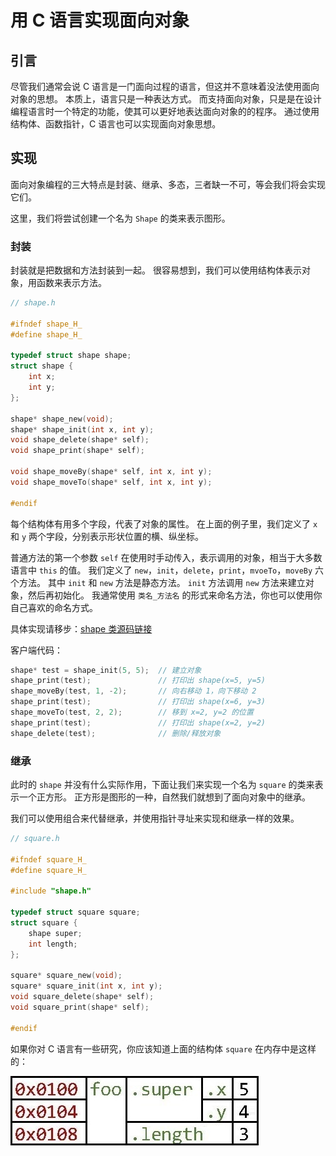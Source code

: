 # 用 C 语言实现面向对象

## 引言

尽管我们通常会说 C 语言是一门面向过程的语言，但这并不意味着没法使用面向对象的思想。
本质上，语言只是一种表达方式。
而支持面向对象，只是是在设计编程语言时一个特定的功能，使其可以更好地表达面向对象的的程序。
通过使用结构体、函数指针，C 语言也可以实现面向对象思想。

## 实现

面向对象编程的三大特点是封装、继承、多态，三者缺一不可，等会我们将会实现它们。

这里，我们将尝试创建一个名为 `Shape` 的类来表示图形。

### 封装

封装就是把数据和方法封装到一起。
很容易想到，我们可以使用结构体表示对象，用函数来表示方法。

```c
// shape.h

#ifndef shape_H_
#define shape_H_

typedef struct shape shape;
struct shape {
    int x;
    int y;
};

shape* shape_new(void);
shape* shape_init(int x, int y);
void shape_delete(shape* self);
void shape_print(shape* self);

void shape_moveBy(shape* self, int x, int y);
void shape_moveTo(shape* self, int x, int y);

#endif
```

每个结构体有用多个字段，代表了对象的属性。
在上面的例子里，我们定义了 `x` 和 `y` 两个字段，分别表示形状位置的横、纵坐标。

普通方法的第一个参数 `self` 在使用时手动传入，表示调用的对象，相当于大多数语言中 `this` 的值。
我们定义了 `new`，`init`，`delete`，`print`，`mvoeTo`，`moveBy` 六个方法。
其中 `init` 和 `new` 方法是静态方法。
`init` 方法调用 `new` 方法来建立对象，然后再初始化。
我通常使用 `类名_方法名` 的形式来命名方法，你也可以使用你自己喜欢的命名方式。

具体实现请移步：[shape 类源码链接](./src/shape.c)

客户端代码：

```c
shape* test = shape_init(5, 5);  // 建立对象
shape_print(test);               // 打印出 shape(x=5, y=5)
shape_moveBy(test, 1, -2);       // 向右移动 1，向下移动 2
shape_print(test);               // 打印出 shape(x=6, y=3)
shape_moveTo(test, 2, 2);        // 移到 x=2, y=2 的位置
shape_print(test);               // 打印出 shape(x=2, y=2)
shape_delete(test);              // 删除/释放对象
```

### 继承

此时的 `shape` 并没有什么实际作用，下面让我们来实现一个名为 `square` 的类来表示一个正方形。
正方形是图形的一种，自然我们就想到了面向对象中的继承。

我们可以使用组合来代替继承，并使用指针寻址来实现和继承一样的效果。

```c
// square.h

#ifndef square_H_
#define square_H_

#include "shape.h"

typedef struct square square;
struct square {
    shape super;
    int length;
};

square* square_new(void);
square* square_init(int x, int y);
void square_delete(shape* self);
void square_print(shape* self);

#endif
```

如果你对 C 语言有一些研究，你应该知道上面的结构体 `square` 在内存中是这样的：

![内存示意图](./statics/pic01.jpg)